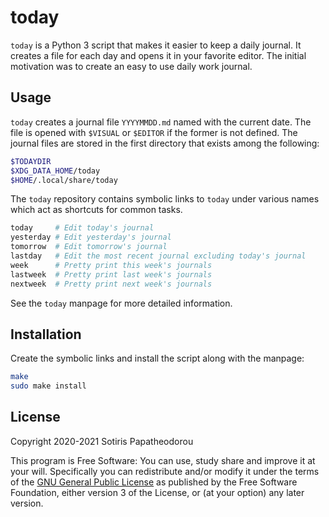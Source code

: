 <!-- SPDX-FileCopyrightText: 2020-2021 Sotiris Papatheodorou -->
<!-- SPDX-License-Identifier: GPL-3.0-or-later -->

# today

`today` is a Python 3 script that makes it easier to keep a daily journal. It
creates a file for each day and opens it in your favorite editor. The initial
motivation was to create an easy to use daily work journal.



## Usage

`today` creates a journal file `YYYYMMDD.md` named with the current date. The
file is opened with `$VISUAL` or `$EDITOR` if the former is not defined. The
journal files are stored in the first directory that exists among the
following:

``` bash
$TODAYDIR
$XDG_DATA_HOME/today
$HOME/.local/share/today
```

The `today` repository contains symbolic links to `today` under various names
which act as shortcuts for common tasks.

``` bash
today     # Edit today's journal
yesterday # Edit yesterday's journal
tomorrow  # Edit tomorrow's journal
lastday   # Edit the most recent journal excluding today's journal
week      # Pretty print this week's journals
lastweek  # Pretty print last week's journals
nextweek  # Pretty print next week's journals
```

See the `today` manpage for more detailed information.



## Installation

Create the symbolic links and install the script along with the manpage:

``` bash
make
sudo make install
```



## License

Copyright 2020-2021 Sotiris Papatheodorou

This program is Free Software: You can use, study share and improve it at your
will. Specifically you can redistribute and/or modify it under the terms of the
[GNU General Public License](https://www.gnu.org/licenses/gpl.html) as
published by the Free Software Foundation, either version 3 of the License, or
(at your option) any later version.

